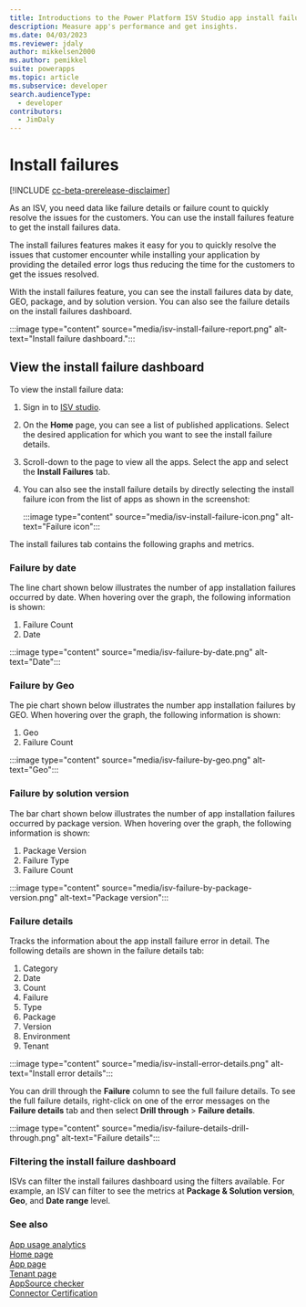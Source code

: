 ```yaml
---
title: Introductions to the Power Platform ISV Studio app install failure analytics| Microsoft Docs
description: Measure app's performance and get insights.
ms.date: 04/03/2023
ms.reviewer: jdaly
author: mikkelsen2000
ms.author: pemikkel
suite: powerapps
ms.topic: article
ms.subservice: developer
search.audienceType: 
  - developer
contributors: 
  - JimDaly
---
```


# Install failures


[!INCLUDE [cc-beta-prerelease-disclaimer](../../includes/cc-beta-prerelease-disclaimer.md)]

As an ISV, you need data like failure details or failure count to quickly resolve the issues for the customers. You can use the install failures feature to get the install failures data.

The install failures features makes it easy for you to quickly resolve the issues that customer encounter while installing your application by providing the detailed error logs thus reducing the time for the customers to get the issues resolved.

With the install failures feature, you can see the install failures data by date, GEO, package, and by solution version. You can also see the failure details on the install failures dashboard.

:::image type="content" source="media/isv-install-failure-report.png" alt-text="Install failure dashboard.":::
 
## View the install failure dashboard

To view the install failure data:

1. Sign in to [ISV studio](https://aka.ms/ISVStudio/).
1. On the **Home** page, you can see a list of published applications. Select the desired application for which you want to see the install failure details.
1. Scroll-down to the page to view all the apps. Select the app and select the **Install Failures** tab.
1. You can also see the install failure details by directly selecting the install failure icon from the list of apps as shown in the screenshot:

   :::image type="content" source="media/isv-install-failure-icon.png" alt-text="Failure icon":::

The install failures tab contains the following graphs and metrics.

### Failure by date

The line chart shown below illustrates the number of app installation failures occurred by date. When hovering over the graph, the following information is shown:

 1. Failure Count
 1. Date

:::image type="content" source="media/isv-failure-by-date.png" alt-text="Date":::

### Failure by Geo

The pie chart shown below illustrates the number app installation failures by GEO. When hovering over the graph, the following information is shown:

1. Geo 
1. Failure Count

:::image type="content" source="media/isv-failure-by-geo.png" alt-text="Geo":::

### Failure by solution version

The bar chart shown below illustrates the number of app installation failures occurred by package version. When hovering over the graph, the following information is shown:

1. Package Version
1. Failure Type
1. Failure Count

:::image type="content" source="media/isv-failure-by-package-version.png" alt-text="Package version":::

### Failure details

Tracks the information about the app install failure error in detail. The following details are shown in the failure details tab:

1. Category
1. Date
1. Count
1. Failure
1. Type
1. Package
1. Version
1. Environment
1. Tenant

:::image type="content" source="media/isv-install-error-details.png" alt-text="Install error details":::

You can drill through the **Failure** column to see the full failure details. To see the full failure details, right-click on one of the error messages on the **Failure details** tab and then select **Drill through** > **Failure details**.

:::image type="content" source="media/isv-failure-details-drill-through.png" alt-text="Failure details":::

### Filtering the install failure dashboard

ISVs can filter the install failures dashboard using the filters available. For example, an ISV can filter to see the metrics at **Package & Solution version**, **Geo**, and **Date range** level.

### See also

[App usage analytics](usage-analytics.md)<br/>
[Home page](home.md)  
[App page](app.md)<br/> 
[Tenant page](tenant.md)<br/>
[AppSource checker](appsource-checker.md)<br/>
[Connector Certification](connector-certification.md)
